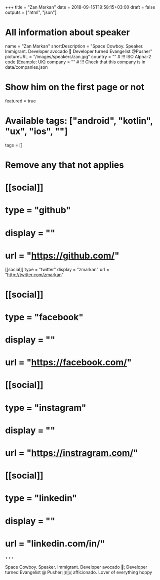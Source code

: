 +++
title = "Zan Markan"
date = 2018-09-15T19:58:15+03:00
draft = false
outputs = ["html", "json"]

# All information about speaker
name = "Zan Markan"
shortDescription = "Space Cowboy. Speaker. Immigrant. Developer avocado 🥑 Developer turned Evangelist @Pusher"
pictureURL = "/images/speakers/zan.jpg"
country = "" # !!! ISO Alpha-2 code (Example: UK)
company = "" # !!! Check that this company is in data/companies.json

# Show him on the first page or not
featured = true

# Available tags: ["android", "kotlin", "ux", "ios", ""]
tags = []

# Remove any that not applies
# [[social]]
#   type = "github"
#   display = ""
#   url = "https://github.com/<username>"

[[social]]
  type = "twitter"
  display = "zmarkan"
  url = "http://twitter.com/zmarkan"

# [[social]]
#   type = "facebook"
#   display = ""
#   url = "https://facebook.com/<username>"

# [[social]]
#   type = "instagram"
#   display = ""
#   url = "https://instragram.com/<username>"

# [[social]]
#   type = "linkedin"
#   display = ""
#   url = "linkedin.com/in/<username>"

+++

Space Cowboy. Speaker. Immigrant. Developer avocado 🥑; Developer turned Evangelist @ Pusher; 🇪🇺 afficionado. Lover of everything hoppy

